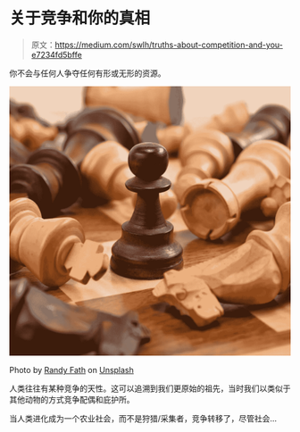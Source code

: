 # 关于竞争和你的真相

> 原文：<https://medium.com/swlh/truths-about-competition-and-you-e7234fd5bffe>

你不会与任何人争夺任何有形或无形的资源。

![](img/713a339211f8b3c9b02ee6a50a2e5551.png)

Photo by [Randy Fath](https://unsplash.com/@randyfath?utm_source=unsplash&utm_medium=referral&utm_content=creditCopyText) on [Unsplash](https://unsplash.com/search/photos/competition?utm_source=unsplash&utm_medium=referral&utm_content=creditCopyText)

人类往往有某种竞争的天性。这可以追溯到我们更原始的祖先，当时我们以类似于其他动物的方式竞争配偶和庇护所。

当人类进化成为一个农业社会，而不是狩猎/采集者，竞争转移了，尽管社会…